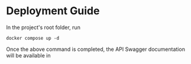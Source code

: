 # Deployment Guide

In the project's root folder, run

```shell
docker compose up -d
```

Once the above command is completed, the API Swagger documentation will be available in [](http://localhost:8080/swagger-ui/)